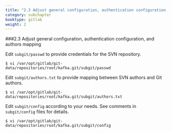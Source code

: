 ```yaml
---
title: "2.3 Adjust general configuration, authentication configuration, and authors mapping"
category: subchapter
booktype: gitlab
weight: 2
---
```


###2.3 Adjust general configuration, authentication configuration, and authors mapping

Edit `subgit/passwd` to provide credentials for the SVN repository.

    $ vi /var/opt/gitlab/git-data/repositories/root/kafka.git/subgit/passwd

Edit `subgit/authors.txt` to provide mapping between SVN authors and Git authors.

    $ vi /var/opt/gitlab/git-data/repositories/root/kafka.git/subgit/authors.txt

Edit `subgit/config` according to your needs. See comments in `subgit/config` files for details.

    $ vi /var/opt/gitlab/git-data/repositories/root/kafka.git/subgit/config


[](#up)